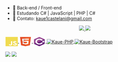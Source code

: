 - 🔭 Back-end / Front-end
- 🌱 Estudando C# | JavaScript | PHP | C#
- 👯 Contato: kaue1castelani@gmail.com

<div align="center">
  <a href="https://github.com/Castel4n1">
  <img height="180em" src="https://github-readme-stats.vercel.app/api?username=Castel4n1&show_icons=true&theme=dark&include_all_commits=true&count_private=true"/>
  <img height="180em" src="https://github-readme-stats.vercel.app/api/top-langs/?username=Castel4n1&layout=compact&langs_count=7&theme=dark"/>
</div>
  
<div style="display: inline_block"><br>
  <img align="center" alt="Kauê-Js" height="30" width="40" src="https://raw.githubusercontent.com/devicons/devicon/master/icons/javascript/javascript-plain.svg">
  <img align="center" alt="Kauê-HTML" height="30" width="40" src="https://raw.githubusercontent.com/devicons/devicon/master/icons/html5/html5-original.svg">
  <img align="center" alt="Kauê-Csharp" height="30" width="40" src="https://raw.githubusercontent.com/devicons/devicon/master/icons/csharp/csharp-original.svg">
  <img align="center" alt="Kaue-PHP" height="30" width="40" src="https://raw.githubusercontent.com/jmnote/z-icons/master/svg/php.svg">
  <img align="center" alt="Kaue-Bootstrap" height="30" width="40" src="https://raw.githubusercontent.com/jmnote/z-icons/bd73f8f803467f185ffd94f4fc7c24ce931eb926/svg/bootstrap.svg">
  
</div>
  
  <br>

 <div> 
  <a href = "mailto:kaue1castelani@gmail.com"><img src="https://img.shields.io/badge/-Gmail-%23333?style=for-the-badge&logo=gmail&logoColor=white" target="_blank"></a>
  <a href="https://www.linkedin.com/in/kauê-castelani-1400a2175/" target="_blank"><img src="https://img.shields.io/badge/-LinkedIn-%230077B5?style=for-the-badge&logo=linkedin&logoColor=white" target="_blank"></a> 
 
</div>
